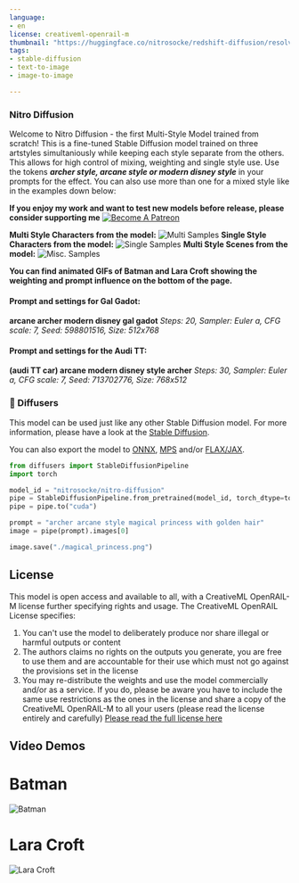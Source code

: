 ```yaml
---
language:
- en
license: creativeml-openrail-m
thumbnail: "https://huggingface.co/nitrosocke/redshift-diffusion/resolve/main/images/redshift-diffusion-samples-01s.jpg"
tags:
- stable-diffusion
- text-to-image
- image-to-image

---
```

### Nitro Diffusion

Welcome to Nitro Diffusion - the first Multi-Style Model trained from scratch! This is a fine-tuned Stable Diffusion model trained on three artstyles simultaniously while keeping each style separate from the others. This allows for high control of mixing, weighting and single style use.
Use the tokens **_archer style, arcane style or modern disney style_** in your prompts for the effect. You can also use more than one for a mixed style like in the examples down below:

**If you enjoy my work and want to test new models before release, please consider supporting me**
[![Become A Patreon](https://badgen.net/badge/become/a%20patron/F96854)](https://patreon.com/user?u=79196446)

**Multi Style Characters from the model:**
![Multi Samples](https://huggingface.co/nitrosocke/Nitro-Diffusion/resolve/main/nitro-diff-samples-02.jpg)
**Single Style Characters from the model:**
![Single Samples](https://huggingface.co/nitrosocke/Nitro-Diffusion/resolve/main/nitro-diff-samples-01.jpg)
**Multi Style Scenes from the model:**
![Misc. Samples](https://huggingface.co/nitrosocke/Nitro-Diffusion/resolve/main/nitro-diff-samples-03.jpg)

**You can find animated GIFs of Batman and Lara Croft showing the weighting and prompt influence on the bottom of the page.**

#### Prompt and settings for Gal Gadot:
**arcane archer modern disney gal gadot**
_Steps: 20, Sampler: Euler a, CFG scale: 7, Seed: 598801516, Size: 512x768_

#### Prompt and settings for the Audi TT:
**(audi TT car) arcane modern disney style archer**
_Steps: 30, Sampler: Euler a, CFG scale: 7, Seed: 713702776, Size: 768x512_

### 🧨 Diffusers

This model can be used just like any other Stable Diffusion model. For more information,
please have a look at the [Stable Diffusion](https://huggingface.co/docs/diffusers/api/pipelines/stable_diffusion).

You can also export the model to [ONNX](https://huggingface.co/docs/diffusers/optimization/onnx), [MPS](https://huggingface.co/docs/diffusers/optimization/mps) and/or [FLAX/JAX]().

```python
from diffusers import StableDiffusionPipeline
import torch

model_id = "nitrosocke/nitro-diffusion"
pipe = StableDiffusionPipeline.from_pretrained(model_id, torch_dtype=torch.float16)
pipe = pipe.to("cuda")

prompt = "archer arcane style magical princess with golden hair"
image = pipe(prompt).images[0]

image.save("./magical_princess.png")
```


## License

This model is open access and available to all, with a CreativeML OpenRAIL-M license further specifying rights and usage.
The CreativeML OpenRAIL License specifies: 

1. You can't use the model to deliberately produce nor share illegal or harmful outputs or content 
2. The authors claims no rights on the outputs you generate, you are free to use them and are accountable for their use which must not go against the provisions set in the license
3. You may re-distribute the weights and use the model commercially and/or as a service. If you do, please be aware you have to include the same use restrictions as the ones in the license and share a copy of the CreativeML OpenRAIL-M to all your users (please read the license entirely and carefully)
[Please read the full license here](https://huggingface.co/spaces/CompVis/stable-diffusion-license)


## Video Demos
# Batman
![Batman](https://huggingface.co/nitrosocke/Nitro-Diffusion/resolve/main/batman-demo-01.gif)
# Lara Croft
![Lara Croft](https://huggingface.co/nitrosocke/Nitro-Diffusion/resolve/main/laracroft-demo-01.gif)